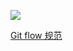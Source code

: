 ![](http://cdn.qiniu.liyansheng.top/img/20240715135138.png)

[Git flow 规范](https://cloud.tencent.com/developer/article/1923778)